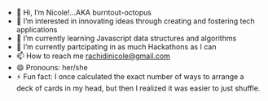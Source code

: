 - 👋 Hi, I’m Nicole!...AKA burntout-octopus
- 👀 I’m interested in innovating ideas through creating and fostering tech applications
- 🌱 I’m currently  learning Javascript data structures and algorithms
- 💞️ I’m currently partcipating in as much Hackathons as I can
- 📫 How to reach me rachidinicole@gmail.com
- 😄 Pronouns: her/she
- ⚡ Fun fact: I once calculated the exact number of ways to arrange a deck of cards in my head, but then I realized it was easier to just shuffle.

<!---
rachidinicole/rachidinicole is a ✨ special ✨ repository because its `README.md` (this file) appears on your GitHub profile.
You can click the Preview link to take a look at your changes.
--->
